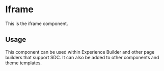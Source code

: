 
# Iframe

This is the iframe component.

## Usage

This component can be used within Experience Builder and other page builders
that support SDC. It can also be added to other components and theme templates.
